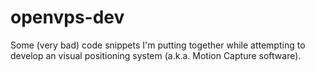 # openvps-dev
Some (very bad) code snippets I'm putting together while attempting to develop an visual positioning system (a.k.a. Motion Capture software).
